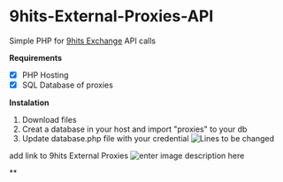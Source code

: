 # 9hits-External-Proxies-API

Simple PHP for [9hits Exchange](https://9hits.com/?ref=1414) API calls

**Requirements** 

- [x] PHP Hosting
- [x] SQL Database of proxies

**Instalation**

 1. Download files
 2. Creat a database in your host and import "proxies" to your db
 3. Update database.php file with your credential 
 ![Lines to be changed](https://i.ibb.co/19dkXVj/Github-PX.jpg)

add link to 9hits External Proxies
![enter image description here](https://i.ibb.co/2gHZ3MS/download.png)

**
